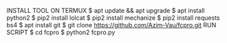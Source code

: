 INSTALL TOOL ON TERMUX
$ apt update && apt upgrade
$ apt install python2
$ pip2 install lolcat
$ pip2 install mechanize
$ pip2 install requests bs4
$ apt install git
$ git clone https://github.com/Azim-Vau/fcpro.git
RUN SCRIPT
$ cd fcpro
$ python2 fcpro.py
